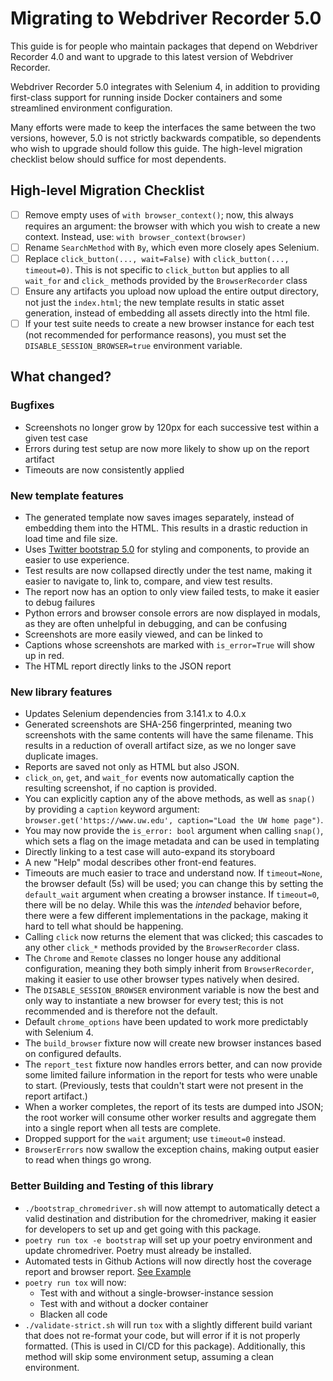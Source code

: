 # Migrating to Webdriver Recorder 5.0

This guide is for people who maintain packages that depend on 
Webdriver Recorder 4.0 and want to upgrade to this latest 
version of Webdriver Recorder.

Webdriver Recorder 5.0 integrates with Selenium 4, in addition to providing
first-class support for running inside Docker containers and some 
streamlined environment configuration.

Many efforts were made to keep the interfaces the same 
between the two versions, however, 5.0 is not strictly backwards compatible,
so dependents who wish to upgrade should follow this guide. The high-level migration 
checklist below should suffice for most dependents.


## High-level Migration Checklist

- [ ] Remove empty uses of `with browser_context()`; now, this always requires
      an argument: the browser with which you wish to create a new context.
      Instead, use: `with browser_context(browser)`
- [ ] Rename `SearchMethod` with `By`, which even more closely apes Selenium.
- [ ] Replace `click_button(..., wait=False)` with `click_button(..., timeout=0)`.
      This is not specific to `click_button` but applies to all `wait_for` and 
      `click_` methods provided by the `BrowserRecorder` class
- [ ] Ensure any artifacts you upload now upload the entire output directory,  
      not just the `index.html`; the new template results in static asset generation,
      instead of embedding all assets directly into the html file. 
- [ ] If your test suite needs to create a new browser instance for each test (not 
  recommended for performance reasons), you must set the `DISABLE_SESSION_BROWSER=true`
  environment variable.

## What changed?

### Bugfixes

- Screenshots no longer grow by 120px for each successive test within a given test case
- Errors during test setup are now more likely to show up on the report artifact
- Timeouts are now consistently applied

### New template features

- The generated template now saves images separately, instead of embedding them into 
  the HTML. This results in a drastic reduction in load time and file size.
- Uses [Twitter bootstrap 5.0](https://www.getbootstrap.com) for styling and 
  components, to provide an easier to use experience.
- Test results are now collapsed directly under the test name, making it easier
  to navigate to, link to, compare, and view test results.
- The report now has an option to only view failed tests, to make it easier to debug
  failures
- Python errors and browser console errors are now displayed in modals, as they are 
  often unhelpful in debugging, and can be confusing
- Screenshots are more easily viewed, and can be linked to
- Captions whose screenshots are marked with `is_error=True` will show up in red.
- The HTML report directly links to the JSON report


### New library features

- Updates Selenium dependencies from 3.141.x to 4.0.x
- Generated screenshots are SHA-256 fingerprinted, meaning two screenshots with the
  same contents will have the same filename. This results in a reduction of overall
  artifact size, as we no longer save duplicate images.
- Reports are saved not only as HTML but also JSON. 
- `click_on`, `get`, and `wait_for` events now automatically caption the resulting 
  screenshot, if no caption is provided.
- You can explicitly caption any of the above methods, as well as `snap()` by 
  providing a  `caption` keyword argument:
  `browser.get('https://www.uw.edu', caption="Load the UW home page")`.
- You may now provide the `is_error: bool` argument when calling `snap()`,
  which sets a flag on the image metadata and can be used in templating
- Directly linking to a test case will auto-expand its storyboard
- A new "Help" modal describes other front-end features.
- Timeouts are much easier to trace and understand now. If `timeout=None`, the 
  browser default (5s) will be used; you can change this by setting the `default_wait` 
  argument when creating a browser instance. If `timeout=0`, there will be no delay.
  While this was the _intended_ behavior before, there were a few different 
  implementations in the package, making it hard to tell what should be happening.
- Calling `click` now returns the element that was clicked; this cascades to any other
  `click_*` methods provided by the `BrowserRecorder` class.
- The `Chrome` and `Remote` classes no longer house any additional configuration, 
  meaning they both simply inherit from `BrowserRecorder`, 
  making it easier to use other browser types natively when desired.
- The `DISABLE_SESSION_BROWSER` environment variable is now the best and only way to
  instantiate a new browser for every test; this is not recommended and is therefore
  not the default.
- Default `chrome_options` have been updated to work more predictably with Selenium 4.
- The `build_browser` fixture now will create new browser instances based on 
  configured defaults.
- The `report_test` fixture now handles errors better, and can now provide some 
  limited failure information in the report for tests who were unable to start. 
  (Previously, tests that couldn't start were not present in the report artifact.)
- When a worker completes, the report of its tests are dumped into JSON; the root worker
  will consume other worker results and aggregate them into a single report when all 
  tests are complete.
- Dropped support for the `wait` argument; use `timeout=0` instead.
- `BrowserErrors` now swallow the exception chains, making output easier to read 
  when things go wrong.

### Better Building and Testing of this library

- `./bootstrap_chromedriver.sh` will now attempt to automatically detect a valid 
  destination and distribution for the chromedriver, making it easier for developers
  to set up and get going with this package.
- `poetry run tox -e bootstrap` will set up your poetry environment and update 
  chromedriver. Poetry must already be installed.
- Automated tests in Github Actions will now directly host the coverage report
  and browser report.
  [See Example](https://github.com/UWIT-IAM/webdriver-recorder/actions/runs/1627465302)
- `poetry run tox` will now:
    - Test with and without a single-browser-instance session 
    - Test with and without a docker container
    - Blacken all code
- `./validate-strict.sh` will run `tox` with a slightly different build variant that 
  does not re-format your code, but will error if it is not properly formatted. 
  (This is used in CI/CD for this package). Additionally, this method will skip some
  environment setup, assuming a clean environment.
